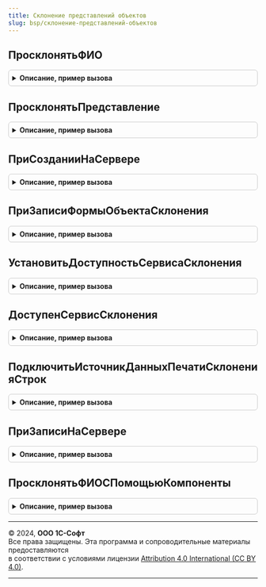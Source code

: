 ```yaml
---
title: Склонение представлений объектов
slug: bsp/склонение-представлений-объектов
---
```



## ПросклонятьФИО
<details style="margin: 1em 0; padding: 0.5em; border: 1px solid #ccc; border-radius: 6px;">

<summary style="font-weight: bold; cursor: pointer;">Описание, пример вызова</summary>

```bsl

// Определяет форму ФИО в заданном падеже.
//
// Параметры:
//   ФИО		- Строка - строка, в которой содержится ФИО для склонения.
//   Падеж 	- Число - падеж, в который необходимо просклонять представление объекта.
//							1 - Именительный.
//							2 - Родительный.
//							3 - Дательный.
//							4 - Винительный.
//							5 - Творительный.
//							6 - Предложный.
//  Объект 	- ОпределяемыйТип.ОбъектСклонения - ссылка на объект, реквизит которого склоняется.
//  Пол		- Число - число - пол физического лица,
//							1 - мужской,
//							2 - женский.
//
// Возвращаемое значение:
//  Строка - результат склонения ФИО в падеже.
//
Функция ПросклонятьФИО(ФИО, Падеж, Объект = Неопределено, Пол = Неопределено) Экспорт
```

Пример вызова
```bsl
Результат = СклонениеПредставленийОбъектов.ПросклонятьФИО(ФИО, Падеж, Объект, Пол);
```
</details>

## ПросклонятьПредставление
<details style="margin: 1em 0; padding: 0.5em; border: 1px solid #ccc; border-radius: 6px;">

<summary style="font-weight: bold; cursor: pointer;">Описание, пример вызова</summary>

```bsl

// Склоняет представление объекта.
//
// Параметры:
//   Представление 	- Строка 	- строка, в которой содержится ФИО для склонения.
//   Падеж 			- Число  	- падеж, в который необходимо просклонять представление объекта.
//  	               			1 - Именительный.
//                  			2 - Родительный.
//                  			3 - Дательный.
//                  			4 - Винительный.
//                  			5 - Творительный.
//                  			6 - Предложный.
//  Объект 	- ОпределяемыйТип.ОбъектСклонения 	- ссылка на объект, реквизит которого склоняется.
//
// Возвращаемое значение:
//  Строка - результат склонения представления объекта в падеже.
//
Функция ПросклонятьПредставление(Представление, Падеж, Объект = Неопределено) Экспорт
```

Пример вызова
```bsl
Результат = СклонениеПредставленийОбъектов.ПросклонятьПредставление(Представление, Падеж, Объект);
```
</details>

## ПриСозданииНаСервере
<details style="margin: 1em 0; padding: 0.5em; border: 1px solid #ccc; border-radius: 6px;">

<summary style="font-weight: bold; cursor: pointer;">Описание, пример вызова</summary>

```bsl

// Выполняет с формой действия, необходимые для подключения подсистемы Склонения.
//
// Параметры:
//  Форма - ФормаКлиентскогоПриложения - форма для подключения механизма склонения.
//  Представление - Строка - строка для склонения.
//  ИмяОсновногоРеквизитаФормы - Строка - имя основного реквизита формы.
//
Процедура ПриСозданииНаСервере(Форма, Представление, ИмяОсновногоРеквизитаФормы = "Объект") Экспорт
```

Пример вызова
```bsl
СклонениеПредставленийОбъектов.ПриСозданииНаСервере(Форма, Представление, ИмяОсновногоРеквизитаФормы);
```
</details>

## ПриЗаписиФормыОбъектаСклонения
<details style="margin: 1em 0; padding: 0.5em; border: 1px solid #ccc; border-radius: 6px;">

<summary style="font-weight: bold; cursor: pointer;">Описание, пример вызова</summary>

```bsl

// Обработчик события ПриЗаписиНаСервере управляемой формы объекта для склонения.
//
// Параметры:
//  Форма				 - ФормаКлиентскогоПриложения	 - форма объекта склонения.
//  Представление		 - Строка			 - строка для склонения.
//  Объект				 - ОпределяемыйТип.ОбъектСклонения	 - объект для склонения.
//  ПараметрыСклонения	 - см. СклонениеПредставленийОбъектовКлиентСервер.ПараметрыСклонения
//
Процедура ПриЗаписиФормыОбъектаСклонения(Форма, Представление, Объект, ПараметрыСклонения = Неопределено) Экспорт
```

Пример вызова
```bsl
СклонениеПредставленийОбъектов.ПриЗаписиФормыОбъектаСклонения(Форма, Представление, Объект, ПараметрыСклонения);
```
</details>

## УстановитьДоступностьСервисаСклонения
<details style="margin: 1em 0; padding: 0.5em; border: 1px solid #ccc; border-radius: 6px;">

<summary style="font-weight: bold; cursor: pointer;">Описание, пример вызова</summary>

```bsl

// Устанавливает признак доступности сервиса склонения.
//
// Параметры:
//  Доступность	- Булево - признак доступности сервиса склонения.
//
Процедура УстановитьДоступностьСервисаСклонения(Доступность) Экспорт
```

Пример вызова
```bsl
СклонениеПредставленийОбъектов.УстановитьДоступностьСервисаСклонения(Доступность) 
```
</details>

## ДоступенСервисСклонения
<details style="margin: 1em 0; padding: 0.5em; border: 1px solid #ccc; border-radius: 6px;">

<summary style="font-weight: bold; cursor: pointer;">Описание, пример вызова</summary>

```bsl

// Определяет доступен ли сервис склонения.
//
// Возвращаемое значение:
//  Булево  - Истина, если веб-сервис склонения доступен.
//
Функция ДоступенСервисСклонения() Экспорт
```

Пример вызова
```bsl
Результат = СклонениеПредставленийОбъектов.ДоступенСервисСклонения() 
```
</details>

## ПодключитьИсточникДанныхПечатиСклоненияСтрок
<details style="margin: 1em 0; padding: 0.5em; border: 1px solid #ccc; border-radius: 6px;">

<summary style="font-weight: bold; cursor: pointer;">Описание, пример вызова</summary>

```bsl

// Добавляет возможность склонения по падежам значения реквизита при печати.
//
// Параметры:
//  ИсточникиДанныхПечати - см. УправлениеПечатьюПереопределяемый.ПриОпределенииИсточниковДанныхПечати.ИсточникиДанныхПечати
//
Процедура ПодключитьИсточникДанныхПечатиСклоненияСтрок(ИсточникиДанныхПечати) Экспорт
```

Пример вызова
```bsl
СклонениеПредставленийОбъектов.ПодключитьИсточникДанныхПечатиСклоненияСтрок(ИсточникиДанныхПечати) 
```
</details>

## ПриЗаписиНаСервере
<details style="margin: 1em 0; padding: 0.5em; border: 1px solid #ccc; border-radius: 6px;">

<summary style="font-weight: bold; cursor: pointer;">Описание, пример вызова</summary>

```bsl

// Устарела. Следует использовать СклонениеПредставленийОбъектов.ПриЗаписиФормыОбъектаСклонения.
// Обработчик события ПриЗаписиНаСервере управляемой формы объекта для склонения.
//
// Параметры:
//  Форма 			- ФормаКлиентскогоПриложения - форма объекта склонения.
//  Представление   - Строка - строка для склонения.
//  Объект 			- ОпределяемыйТип.ОбъектСклонения - объект для склонения.
//  ЭтоФИО       	- Булево - признак склонения ФИО.
//  Пол				- Число	- пол физического лица (в случае склонения ФИО)
//							1 - мужской
//							2 - женский.
//
Процедура ПриЗаписиНаСервере(Форма, Представление, Объект, ЭтоФИО = Ложь, Пол = Неопределено) Экспорт
```

Пример вызова
```bsl
СклонениеПредставленийОбъектов.ПриЗаписиНаСервере(Форма, Представление, Объект, ЭтоФИО, Пол);
```
</details>

## ПросклонятьФИОСПомощьюКомпоненты
<details style="margin: 1em 0; padding: 0.5em; border: 1px solid #ccc; border-radius: 6px;">

<summary style="font-weight: bold; cursor: pointer;">Описание, пример вызова</summary>

```bsl

// Устарела. Следует использовать СклонениеПредставленийОбъектов.ПросклонятьФИО.
//
// Склоняет переданную фразу.
// Только для работы на ОС Windows.
//
// Параметры:
//  ФИО   - Строка - фамилия, имя и отчество в именительном падеже,
//                   которые необходимо просклонять.
//  Падеж - Число  - падеж, в который необходимо поставить ФИО:
//                   1 - Именительный.
//                   2 - Родительный.
//                   3 - Дательный.
//                   4 - Винительный.
//                   5 - Творительный.
//                   6 - Предложный.
//  Результат - Строка - в этот параметр помещается результат склонения.
//                       Если ФИО не удалось просклонять, то возвращается значение ФИО.
//  Пол       - Число - пол физического лица, 1 - мужской, 2 - женский.
//
// Возвращаемое значение:
//   Булево - Истина, если ФИО удалось просклонять.
//
Функция ПросклонятьФИОСПомощьюКомпоненты(Знач ФИО, Падеж, Результат, Пол = Неопределено) Экспорт
```

Пример вызова
```bsl
Результат = СклонениеПредставленийОбъектов.ПросклонятьФИОСПомощьюКомпоненты(ФИО, Падеж, Результат, Пол);
```
</details>

---

© 2024, **ООО 1С-Софт**  
Все права защищены. Эта программа и сопроводительные материалы предоставляются  
в соответствии с условиями лицензии [Attribution 4.0 International (CC BY 4.0)](https://creativecommons.org/licenses/by/4.0/legalcode).

---
